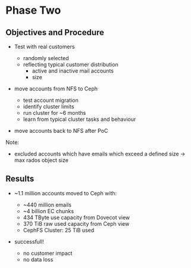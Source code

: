 <!-- .slide: data-state="section-break" id="section-break-7" data-timing="10s" -->
# Phase Two


<!-- .slide: data-state="normal" id="status-1" data-timing="20s" data-menu-title="PoC" -->
## Objectives and Procedure

* Test with real customers
  * randomly selected
  * reflecting typical customer distribution
    * active and inactive mail accounts
    * size

* move accounts from NFS to Ceph
  * test account migration
  * identify cluster limits
  * run cluster for ~6 months
  * learn from typical cluster tasks and behaviour
* move accounts back to NFS after PoC

Note: 
* excluded accounts which have emails which exceed a defined size -> max rados object size

<!-- .slide: data-state="normal" id="status-2" data-timing="20s" data-menu-title="PoC" -->
## Results

* ~1.1 million accounts moved to Ceph with:
  * ~440 million emails
  * ~4 billion EC chunks
  * 434 TByte use capacity from Dovecot view
  * 370 TiB raw used capacity from Ceph view
  * CephFS Cluster: 25 TiB used

* successfull!
  * no customer impact
  * no data loss

